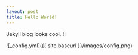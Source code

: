 ```yaml
---
layout: post
title: Hello World!
---
```


Jekyll blog looks cool..!!

![_config.yml]({{ site.baseurl }}/images/config.png)
